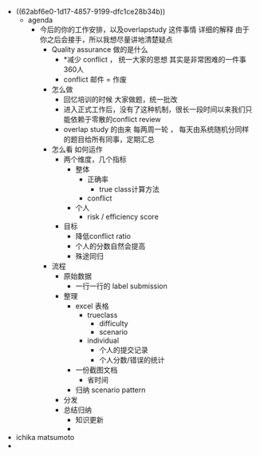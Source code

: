- ((62abf6e0-1d17-4857-9199-dfc1ce28b34b))
	- agenda
		- 今后的你的工作安排，以及overlapstudy 这件事情 详细的解释 由于你之后会接手，所以我想尽量讲地清楚疑点
			- Quality assurance 做的是什么
				- *减少 conflict ， 统一大家的思想 其实是非常困难的一件事 360人
				- conflict 邮件 = 作废
			- 怎么做
				- 回忆培训的时候 大家做题，统一批改
				- 进入正式工作后，没有了这种机制，很长一段时间以来我们只能依赖于零散的conflict review
				- overlap study 的由来 每两周一轮 ， 每天由系统随机分同样的题目给所有同事，定期汇总
			- 怎么看 如何运作
				- 两个维度，几个指标
					- 整体
						- 正确率
							- true class计算方法
						- conflict
					- 个人
						- risk / efficiency score
				- 目标
					- 降低conflict ratio
					- 个人的分数自然会提高
					- 殊途同归
			- 流程
				- 原始数据
					- 一行一行的 label submission
				- 整理
					- excel 表格
						- trueclass
							- difficulty
							- scenario
						- individual
							- 个人的提交记录
							- 个人分数/错误的统计
					- 一份截图文档
						- 省时间
					- 归纳 scenario pattern
				- 分发
				- 总结归纳
					- 知识更新
					-
- ichika matsumoto
-